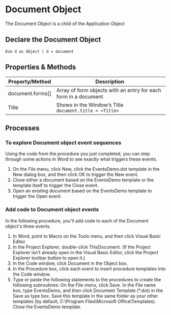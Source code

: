 # Document Object

The Document Object is a child of the Application Object

## Declare the Document Object
```vbscript
Dim d as Object | d = document
```

## Properties & Methods 
| Property/Method | Description |  
| -- | -- |  
| document.forms[] | Array of form objects with an entry for each form in a document |  
| Title | Shows in the Window’s Title <br> `document.title = <Title>` |  

## Processes

### To explore Document object event sequences  
Using the code from the procedure you just completed, you can step through some actions in Word to see exactly what triggers these events.   
1. On the File menu, click New, click the EventsDemo.dot template in the New dialog box, and then click OK to trigger the New event.   
2. Close either a document based on the EventsDemo template or the template itself to trigger the Close event. 
3. Open an existing document based on the EventsDemo template to trigger the Open event.   

### Add code to Document object events  
In the following procedure, you'll add code to each of the Document object's three events.   
1. In Word, point to Macro on the Tools menu, and then click Visual Basic Editor.   
2. In the Project Explorer, double-click ThisDocument. (If the Project Explorer isn't already open in the Visual Basic Editor, click the Project Explorer toolbar button to open it.) 
3. In the Code window, click Document in the Object box.   
4. In the Procedure box, click each event to insert procedure templates into the Code window.   
5. Type or paste the following statements to the procedures to create the following subroutines: On the File menu, click Save. In the File name box, type EventsDemo, and then click Document Template (*.dot) in the Save as type box. Save this template in the same folder as your other templates (by default, C:\Program Files\Microsoft Office\Templates). Close the EventsDemo template.   

